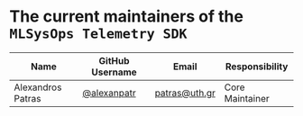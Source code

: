 # The current maintainers of the `MLSysOps Telemetry SDK`

| Name       | GitHub Username | Email   |          Responsibility           |
| ---------- | --------------- | ------- | --------------------------------- |
| Alexandros Patras | [@alexanpatr](https://github.com/alexanpatr) | patras@uth.gr | Core Maintainer |
